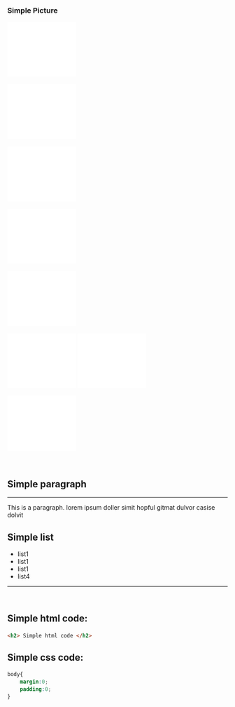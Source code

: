 <!-- test md -->



### Simple Picture


<img src="./screenshot_1.PNG">

<p> <img src="./screenshot_1.PNG"></p>
<p> <img src="/screenshot_1.PNG"></p>
<p> <img src="/screenshot_1.png"></p>
<p> <img src="./screenshot_1.png"></p>

<img src="./img/1.png">
<img src="./img/1.jpg">
<p> <img src="./img/screenshot_1.png"></p>

<br>

## Simple paragraph
<hr>
This is a paragraph. lorem ipsum doller simit hopful gitmat dulvor casise dolvit 


## Simple list
<ul> 
<li>list1</li>
<li>list1</li>
<li>list1</li>
<li>list4</li>
</ul>
<hr>

<br>

## Simple html code:

``` html
<h2> Simple html code </h2>
```
## Simple css code:
```css
body{
    margin:0;
    padding:0;
}
```